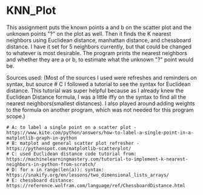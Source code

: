 # KNN_Plot
This assignment puts the known points a and b on the scatter plot and the unknown points "?" on the plot as well. 
Then it finds the K nearest neighbors using Euclidean distance, manhattan distance, and chessboard distance.
I have it set for 5 neighbors currently, but that could be changed to whatever is most desirable. 
The program prints the nearest neighbors and whether they are a or b, to estimate what the unknown "?" point would be. 

Sources used:
  (Most of the sources I used were refreshes and reminders on syntax, but source  # C I followed a tutorial to see the syntax for Euclidean distance. This tutorial was super helpful because as I already knew the Euclidean Distance formula, I was a little iffy on the  syntax to find all the nearest neighbors(smallest distances). I also played around adding weights to the formula on another program, which was not needed for this program scope.)
  
    # A: to label a single point on a scatter plot - https://www.kite.com/python/answers/how-to-label-a-single-point-in-a-matplotlib-graph-in-python
    # B: matplot and general scatter plot refresher - https://pythonspot.com/matplotlib-scatterplot/
    # C: used Euclidean distance code tutorial from: https://machinelearningmastery.com/tutorial-to-implement-k-nearest-neighbors-in-python-from-scratch/
    # D: for x in range(len(a)): syntax: https://snakify.org/en/lessons/two_dimensional_lists_arrays/
    # E: chessboard distance: https://reference.wolfram.com/language/ref/ChessboardDistance.html
